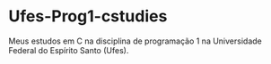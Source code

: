 # Ufes-Prog1-cstudies

Meus estudos em C na disciplina de programação 1 na Universidade Federal do Espírito Santo (Ufes).
